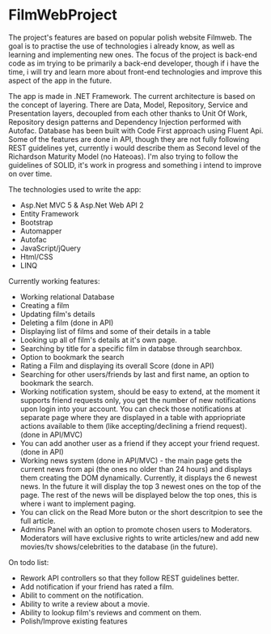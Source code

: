# FilmWebProject
The project's features are based on popular polish website Filmweb. The goal is to practise the use of technologies i already know, as well as learning and implementing new ones. The focus of the project is back-end code as im trying to be primarily a back-end developer, though if i have the time, i will try and learn more about front-end technologies and improve this aspect of the app in the future.

The app is made in .NET Framework. The current architecture is based on the concept of layering. There are Data, Model, Repository, Service and Presentation layers, decoupled from each other thanks to Unit Of Work, Repository design patterns and Dependency Injection performed with Autofac. Database has been built with Code First approach using Fluent Api. Some of the features are done in API, though they are not fully following REST guidelines yet, currently i would describe them as Second level of the Richardson Maturity Model (no Hateoas). I'm also trying to follow the guidelines of SOLID, it's work in progress and something i intend to improve on over time.

The technologies used to write the app:

- Asp.Net MVC 5 & Asp.Net Web API 2
- Entity Framework
- Bootstrap
- Automapper
- Autofac
- JavaScript/jQuery
- Html/CSS
- LINQ

Currently working features:

- Working relational Database
- Creating a film
- Updating film's details
- Deleting a film (done in API)
- Displaying list of films and some of their details in a table
- Looking up all of film's details at it's own page.
- Searching by title for a specific film in databse through searchbox.
- Option to bookmark the search
- Rating a Film and displaying its overall Score (done in API)
- Searching for other users/friends by last and first name, an option to bookmark the search.
- Working notification system, should be easy to extend, at the moment it supports friend requests only, you get the number of new notifications upon login into your account. You can check those notifications at separate page where they are displayed in a table with appriopriate actions available to them (like accepting/declining a friend request). (done in API/MVC)
- You can add another user as a friend if they accept your friend request. (done in API)
- Working news system (done in API/MVC) - the main page gets the current news from api (the ones no older than 24 hours) and displays them creating the DOM dynamically. Currently, it displays the 6 newest news. In the future it will display the top 3 newest ones on the top of the page. The rest of the news will be displayed below the top ones, this is where i want to implement paging.
- You can click on the Read More buton or the short descritpion to see the full article.
- Admins Panel with an option to promote chosen users to Moderators. Moderators will have exclusive rights to write articles/new and add new movies/tv shows/celebrities to the database (in the future).

On todo list:
- Rework API controllers so that they follow REST guidelines better.
- Add notification if your friend has rated a film.
- Abilit to comment on the notification.
- Ability to write a review about a movie.
- Ability to lookup film's reviews and comment on them.
- Polish/Improve existing features
